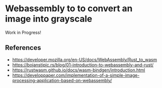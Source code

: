 # Webassembly to to convert an image into grayscale

Work in Progress!

## References

- https://developer.mozilla.org/en-US/docs/WebAssembly/Rust_to_wasm
- https://bojanstipic.rs/blog/01-introduction-to-webassembly-and-rust/
- https://rustwasm.github.io/docs/wasm-bindgen/introduction.html
- https://developpaper.com/implementation-of-a-simple-image-processing-application-based-on-webassembly/
